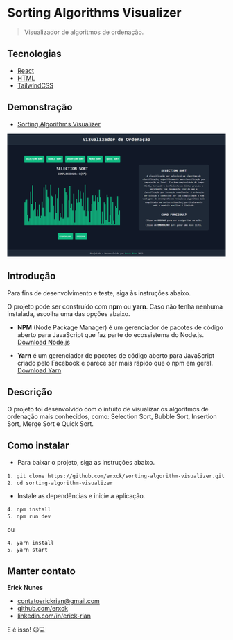 # Sorting Algorithms Visualizer

> Visualizador de algoritmos de ordenação.

## Tecnologias

- [React](https://reactjs.org/)
- [HTML](https://developer.mozilla.org/pt-BR/docs/Web/HTML)
- [TailwindCSS](https://tailwindcss.com/)

## Demonstração

- [Sorting Algorithms Visualizer](https://sorting-algorithms-visualizer-erick.vercel.app/)

![Detalhes Web](public/SortingAlgorithms.png)

## Introdução

Para fins de desenvolvimento e teste, siga às instruções abaixo.

O projeto pode ser construído com **npm** ou **yarn**. Caso não tenha nenhuma instalada, escolha uma das opções abaixo.

- **NPM** (Node Package Manager) é um gerenciador de pacotes de código aberto para JavaScript que faz parte do ecossistema do Node.js. [Download Node.js](https://nodejs.org/en)

- **Yarn** é um gerenciador de pacotes de código aberto para JavaScript criado pelo Facebook e parece ser mais rápido que o npm em geral. [Download Yarn](https://yarnpkg.com/getting-started/install)

## Descrição

O projeto foi desenvolvido com o intuito de visualizar os algoritmos de ordenação mais conhecidos, como: Selection Sort, Bubble Sort, Insertion Sort, Merge Sort e Quick Sort.

## Como instalar

- Para baixar o projeto, siga as instruções abaixo.

```
1. git clone https://github.com/erxck/sorting-algorithm-visualizer.git
2. cd sorting-algorithm-visualizer
```

- Instale as dependências e inicie a aplicação.

```
4. npm install
5. npm run dev
```

ou

```
4. yarn install
5. yarn start
```

## Manter contato

**Erick Nunes**

- [contatoerickrian@gmail.com](mailto:contatoerickrian@gmail.com)
- [github.com/erxck](https://github.com/erxck)
- [linkedin.com/in/erick-rian](https://linkedin.com/in/erick-rian)

E é isso! 😃💻
